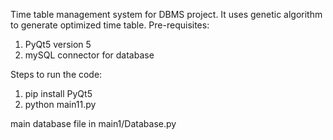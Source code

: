 Time table management system for DBMS project. It uses genetic algorithm to generate optimized time table.
Pre-requisites:
1. PyQt5 version 5
2. mySQL connector for database

Steps to run the code:
1. pip install PyQt5
2. python main11.py

main database file in main1/Database.py
